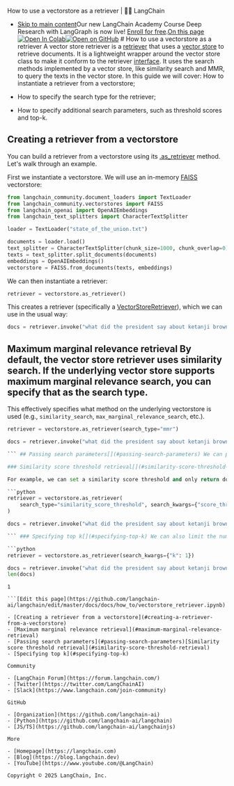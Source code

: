 How to use a vectorstore as a retriever | 🦜️🔗 LangChain
- [Skip to main content](#__docusaurus_skipToContent_fallback)Our new LangChain Academy Course Deep Research with LangGraph is now live! [Enroll for free](https://academy.langchain.com/courses/deep-research-with-langgraph/?utm_medium=internal&utm_source=docs&utm_campaign=q3-2025_deep-research-course_co).[On this page![Open In Colab ](https://colab.research.google.com/assets/colab-badge.svg)](https://colab.research.google.com/github/langchain-ai/langchain/blob/master/docs/docs/how_to/vectorstore_retriever.ipynb)[![Open on GitHub ](https://img.shields.io/badge/Open%20on%20GitHub-grey?logo=github&logoColor=white)](https://github.com/langchain-ai/langchain/blob/master/docs/docs/how_to/vectorstore_retriever.ipynb) # How to use a vectorstore as a retriever A vector store retriever is a [retriever](/docs/concepts/retrievers/) that uses a [vector store](/docs/concepts/vectorstores/) to retrieve documents. It is a lightweight wrapper around the vector store class to make it conform to the retriever [interface](/docs/concepts/runnables/). It uses the search methods implemented by a vector store, like similarity search and MMR, to query the texts in the vector store. In this guide we will cover: How to instantiate a retriever from a vectorstore;

- How to specify the search type for the retriever;

- How to specify additional search parameters, such as threshold scores and top-k.

## Creating a retriever from a vectorstore[​](#creating-a-retriever-from-a-vectorstore)

You can build a retriever from a vectorstore using its [.as_retriever](https://python.langchain.com/api_reference/core/vectorstores/langchain_core.vectorstores.base.VectorStore.html#langchain_core.vectorstores.base.VectorStore.as_retriever) method. Let&#x27;s walk through an example.

First we instantiate a vectorstore. We will use an in-memory [FAISS](https://python.langchain.com/api_reference/community/vectorstores/langchain_community.vectorstores.faiss.FAISS.html) vectorstore:

```python
from langchain_community.document_loaders import TextLoader
from langchain_community.vectorstores import FAISS
from langchain_openai import OpenAIEmbeddings
from langchain_text_splitters import CharacterTextSplitter

loader = TextLoader("state_of_the_union.txt")

documents = loader.load()
text_splitter = CharacterTextSplitter(chunk_size=1000, chunk_overlap=0)
texts = text_splitter.split_documents(documents)
embeddings = OpenAIEmbeddings()
vectorstore = FAISS.from_documents(texts, embeddings)

```

We can then instantiate a retriever:

```python
retriever = vectorstore.as_retriever()

```

This creates a retriever (specifically a [VectorStoreRetriever](https://python.langchain.com/api_reference/core/vectorstores/langchain_core.vectorstores.base.VectorStoreRetriever.html)), which we can use in the usual way:

```python
docs = retriever.invoke("what did the president say about ketanji brown jackson?")

```

## Maximum marginal relevance retrieval[​](#maximum-marginal-relevance-retrieval) By default, the vector store retriever uses similarity search. If the underlying vector store supports maximum marginal relevance search, you can specify that as the search type.

This effectively specifies what method on the underlying vectorstore is used (e.g., `similarity_search`, `max_marginal_relevance_search`, etc.).

```python
retriever = vectorstore.as_retriever(search_type="mmr")

```

```python
docs = retriever.invoke("what did the president say about ketanji brown jackson?")

``` ## Passing search parameters[​](#passing-search-parameters) We can pass parameters to the underlying vectorstore&#x27;s search methods using `search_kwargs`.

### Similarity score threshold retrieval[​](#similarity-score-threshold-retrieval)

For example, we can set a similarity score threshold and only return documents with a score above that threshold.

```python
retriever = vectorstore.as_retriever(
    search_type="similarity_score_threshold", search_kwargs={"score_threshold": 0.5}
)

```

```python
docs = retriever.invoke("what did the president say about ketanji brown jackson?")

``` ### Specifying top k[​](#specifying-top-k) We can also limit the number of documents `k` returned by the retriever.

```python
retriever = vectorstore.as_retriever(search_kwargs={"k": 1})

```

```python
docs = retriever.invoke("what did the president say about ketanji brown jackson?")
len(docs)

```

```output
1

```[Edit this page](https://github.com/langchain-ai/langchain/edit/master/docs/docs/how_to/vectorstore_retriever.ipynb)

- [Creating a retriever from a vectorstore](#creating-a-retriever-from-a-vectorstore)
- [Maximum marginal relevance retrieval](#maximum-marginal-relevance-retrieval)
- [Passing search parameters](#passing-search-parameters)[Similarity score threshold retrieval](#similarity-score-threshold-retrieval)
- [Specifying top k](#specifying-top-k)

Community

- [LangChain Forum](https://forum.langchain.com/)
- [Twitter](https://twitter.com/LangChainAI)
- [Slack](https://www.langchain.com/join-community)

GitHub

- [Organization](https://github.com/langchain-ai)
- [Python](https://github.com/langchain-ai/langchain)
- [JS/TS](https://github.com/langchain-ai/langchainjs)

More

- [Homepage](https://langchain.com)
- [Blog](https://blog.langchain.dev)
- [YouTube](https://www.youtube.com/@LangChain)

Copyright © 2025 LangChain, Inc.